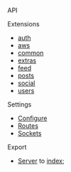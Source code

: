 API

Extensions
- [auth](auth/README.md)
- [aws](aws/README.md)
- [common](common/README.md)
- [extras](extras/README.md)
- [feed](feed/README.md)
- [posts](posts/README.md)
- [social](social/README.md)
- [users](users/README.md)

Settings
- [Configure](configure.ts)
- [Routes](routes.ts)
- [Sockets](sockets.ts)

Export
- [Server](server.ts) to [index](../../index.ts);




